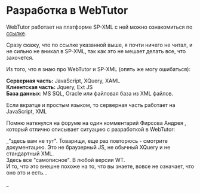 # Разработка в WebTutor

WebTutor работает на платформе SP-XML с ней можно ознакомиться по [ссылке](http://docs.datex.ru/article.htm?id=5620276905286592644).

Сразу скажу, что по ссылке указанной выше, я почти ничего не читал, и не сильно не вникал в SP-XML, так как это не мешает делать все, что захочется.  
  
Из того, что я знаю про WebTutor и SP-XML \(опять же могу ошибаться\):

**Серверная часть:** JavaScript, XQuery, XAML  
**Клиентская часть:** Jquery, Ext JS  
**База данных**: MS SQL, Oracle или файловая база из XML файлов.







Если вкратце и простым языком, то серверная часть работает на JavaScript, XML

Помню наткнулся на форуме на один комментарий Фирсова Андрея , который отлично описывает ситуацию с разработкой в WebTutor:  
  
_"здесь вам не тут". Товарищи, еще раз повторюсь - смотрите документацию. Это не браузерный JS, не обычный XQuery и не стандартный XML.  
Здесь все "самописное". В любой версии WT.  
И то, что это внешне похоже на то, что вы знаете, вовсе не означает, что оно это и есть...  
  
_

